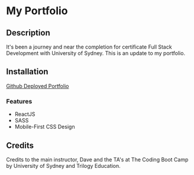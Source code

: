 # My Portfolio

## Description

It's been a journey and near the completion for certificate Full Stack Development with University of Sydney. This is an update to my portfolio.

## Installation

[Github Deployed Portfolio](https://jcarait.github.io/react-developer-portfolio/)

### Features

- ReactJS
- SASS
- Mobile-First CSS Design

## Credits

Credits to the main instructor, Dave and the TA's at The Coding Boot Camp by University of Sydney and Trilogy Education.
